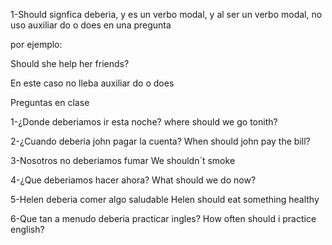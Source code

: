 1-Should signfica deberia, y es un verbo modal, y al ser un verbo modal, no uso auxiliar do o does 
en una pregunta 

por ejemplo:

Should she help her friends?

En este caso no lleba auxiliar do o does 



Preguntas en clase

1-¿Donde deberiamos ir esta noche?
where should we go tonith?



2-¿Cuando deberia john pagar la cuenta?
When should john pay the bill?



3-Nosotros no deberiamos fumar 
We shouldn´t smoke


4-¿Que deberiamos hacer ahora?
What should we do now?


5-Helen deberia comer algo saludable
Helen should eat something healthy


6-Que tan a menudo deberia practicar ingles?
How often should i practice english?


